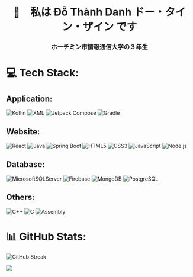 
<h1 align="center">👋　私は Đỗ Thành Danh ドー・タイン・ザイン です</h1>
<h3 align="center">ホーチミン市情報通信大学の３年生</h3>

# 💻 Tech Stack:
## Application: 
 ![Kotlin](https://img.shields.io/badge/kotlin-%237F52FF.svg?style=flat&logo=kotlin&logoColor=white) 
 ![XML](https://img.shields.io/badge/XML-%23E34F26.svg?style=flat&logo=xml&logoColor=white)
 ![Jetpack Compose](https://img.shields.io/badge/Jetpack%20Compose-%230080F0.svg?style=flat&logo=jetpack&logoColor=white)
 ![Gradle](https://img.shields.io/badge/Gradle-02303A.svg?style=flat&logo=Gradle&logoColor=white) 
 
## Website:
![React](https://img.shields.io/badge/React-%2361DAFB.svg?style=flat&logo=react&logoColor=black)
![Java](https://img.shields.io/badge/Java-%23ED8B00.svg?style=flat&logo=openjdk&logoColor=white)
![Spring Boot](https://img.shields.io/badge/Spring%20Boot-6DB33F.svg?style=flat&logo=spring-boot&logoColor=white)
![HTML5](https://img.shields.io/badge/html5-%23E34F26.svg?style=flat&logo=html5&logoColor=white) 
![CSS3](https://img.shields.io/badge/css3-%231572B6.svg?style=flat&logo=css3&logoColor=white) 
![JavaScript](https://img.shields.io/badge/javascript-%23F7DF1E.svg?style=flat&logo=javascript&logoColor=black)
![Node.js](https://img.shields.io/badge/Node.js-%23339933.svg?style=flat&logo=node.js&logoColor=white)


## Database:
![MicrosoftSQLServer](https://img.shields.io/badge/Microsoft%20SQL%20Server-CC2927?style=flat&logo=microsoft%20sql%20server&logoColor=white) 
![Firebase](https://img.shields.io/badge/firebase-a08021?style=flat&logo=firebase&logoColor=ffcd34) 
![MongoDB](https://img.shields.io/badge/MongoDB-%234ea94b.svg?style=flat&logo=mongodb&logoColor=white)
![PostgreSQL](https://img.shields.io/badge/PostgreSQL-316192.svg?style=flat&logo=postgresql&logoColor=white)


## Others:
![C++](https://img.shields.io/badge/c++-%2300599C.svg?style=flat&logo=c%2B%2B&logoColor=white)
![C](https://img.shields.io/badge/C-%2300599C.svg?style=flat&logo=c&logoColor=white)
![Assembly](https://img.shields.io/badge/Assembly-%23F8F8F2.svg?style=flat&logo=assembly&logoColor=white)



# 📊 GitHub Stats:
![GitHub Streak](https://github-readme-streak-stats-eight.vercel.app/?user=ThanhDanhDo&theme=dark&hide_border=false)

![](https://github-readme-stats.vercel.app/api/top-langs/?username=ThanhDanhDo&theme=dark&hide_border=false&include_all_commits=false&count_private=false&layout=compact)

